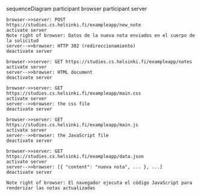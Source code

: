 sequenceDiagram
    participant browser
    participant server

    browser->>server: POST https://studies.cs.helsinki.fi/exampleapp/new_note
    activate server
    Note right of browser: Datos de la nueva nota enviados en el cuerpo de la solicitud
    server-->>browser: HTTP 302 (redireccionamiento)
    deactivate server

    browser->>server: GET https://studies.cs.helsinki.fi/exampleapp/notes
    activate server
    server-->>browser: HTML document
    deactivate server

    browser->>server: GET https://studies.cs.helsinki.fi/exampleapp/main.css
    activate server
    server-->>browser: the css file
    deactivate server

    browser->>server: GET https://studies.cs.helsinki.fi/exampleapp/main.js
    activate server
    server-->>browser: the JavaScript file
    deactivate server

    browser->>server: GET https://studies.cs.helsinki.fi/exampleapp/data.json
    activate server
    server-->>browser: [{ "content": "nueva nota", ... }, ...]
    deactivate server

    Note right of browser: El navegador ejecuta el código JavaScript para renderizar las notas actualizadas